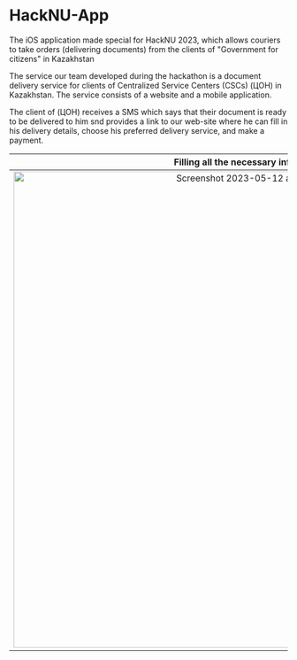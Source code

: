 # HackNU-App
The iOS application made special for HackNU 2023, which allows couriers to take orders (delivering documents) from the clients of "Government for citizens" in Kazakhstan

The service our team developed during the hackathon is a document delivery service for clients of Centralized Service Centers (CSCs) (ЦОН) in Kazakhstan. The service consists of a website and a mobile application.

The client of (ЦОН) receives a SMS which says that their document is ready to be delivered to him snd provides a link to our web-site where he can fill in his delivery details, choose his preferred delivery service, and make a payment.

Filling all the necessary information       |   Making a Payment
:--------------------------------:|:------------------------------------------------:
<img width="860" alt="Screenshot 2023-05-12 at 21 03 29" src="https://github.com/murrdis/HackNU-App/assets/121186235/e141ba31-4156-4b04-9efd-b07b66331b49">   |   <img width="861" alt="Screenshot 2023-05-12 at 21 03 48" src="https://github.com/murrdis/HackNU-App/assets/121186235/afbf0e15-ab91-400a-ad01-b650258f416f">



